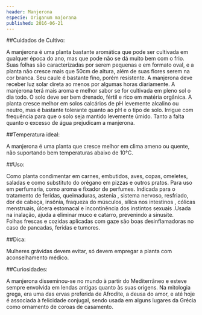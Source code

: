 ```yaml
---
header: Manjerona 
especie: Origanum majorana
published: 2016-06-21
---
```



##Cuidados de Cultivo:

A manjerona é uma planta bastante aromática que pode ser cultivada em qualquer época do ano, 
mas que pode não se dá muito bem com o frio. Suas folhas são caracterizadas por serem pequenas
 e em formato oval, e a planta não cresce mais que 50cm de altura, além de suas flores serem na cor branca.
 Seu caule é bastante fino, porém resistente. A manjerona deve receber luz solar direta ao menos por algumas
 horas diariamente. A manjerona terá mais aroma e melhor sabor se for cultivada em pleno sol o dia todo. 
O solo deve ser bem drenado, fértil e rico em matéria orgânica. A planta cresce melhor em solos calcários 
de pH levemente alcalino ou neutro,  mas é bastante tolerante quanto ao pH e o tipo de solo.
Irrigue com frequência para que o solo seja mantido levemente úmido. 
Tanto a falta quanto o excesso de água prejudicam a manjerona.
    
##Temperatura ideal:

A manjerona é uma planta que cresce melhor em clima ameno ou quente,
 não suportando bem temperaturas abaixo de 10°C.

 
##Uso:

 Como planta condimentar em carnes, embutidos, aves, copas, omeletes, saladas e como substituto do orégano 
 em pizzas e outros pratos. Para uso em perfumaria, como aroma e fixador de perfumes.
 Indicada para o tratamento de feridas, queimaduras, astenia , sistema nervoso, resfriado, dor de cabeça,
 insônia, fraqueza do músculos, sílica nos intestinos , cólicas menstruais, úlcera estomacal e incontinência
 dos instintos sexuais .Usada na inalação, ajuda a eliminar muco e catarro, prevenindo a sinusite.    
 Folhas frescas e cozidas aplicadas com gaze são boas desinflamadoras no caso de pancadas, feridas e tumores.

##Dica:
 
 Mulheres grávidas devem evitar, só devem empregar a planta com aconselhamento médico.
 
 
##Curiosidades:
 
 A manjerona disseminou-se no mundo à partir do Mediterrâneo e esteve sempre envolvida em lendas
 antigas quanto às suas origens. Na mitologia grega, era uma das ervas preferida de Afrodite, 
 a deusa do amor, e até hoje é associada à felicidade conjugal, sendo usada em alguns lugares 
 da Grécia como ornamento de coroas de casamento.
